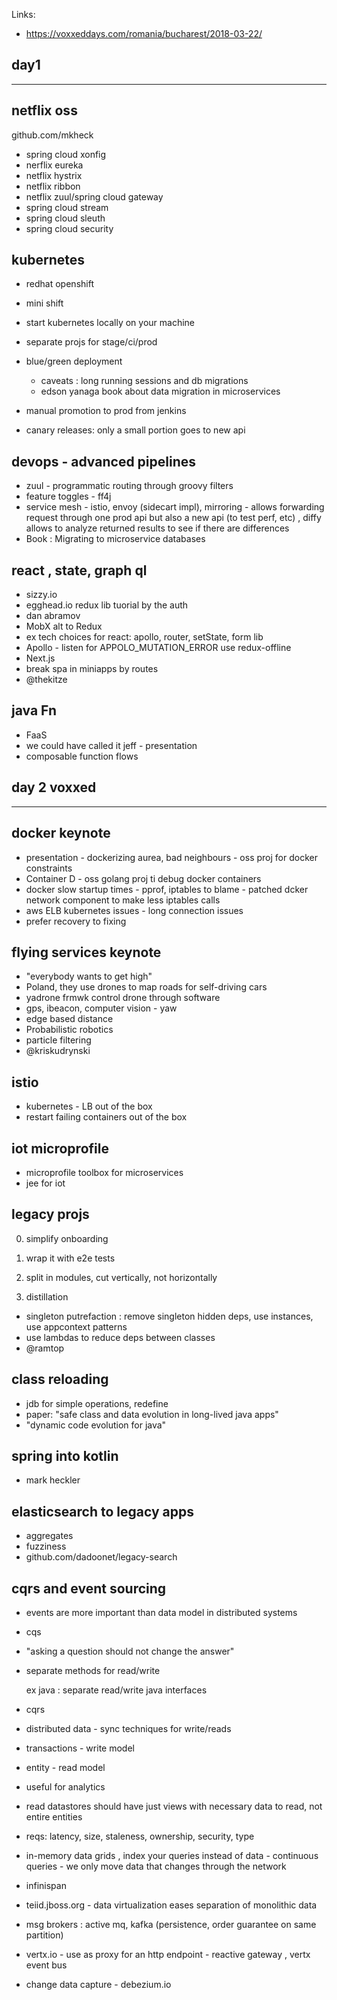 Links:

* https://voxxeddays.com/romania/bucharest/2018-03-22/

day1 
-----
-----

netflix oss
--------------

github.com/mkheck

* spring cloud xonfig
* nerflix eureka
* netflix hystrix
* netflix ribbon
* netflix zuul/spring cloud gateway
* spring cloud stream
* spring cloud sleuth
* spring cloud security

kubernetes
--------------

* redhat openshift
* mini shift
* start kubernetes locally on your machine
* separate projs for stage/ci/prod
* blue/green deployment

   * caveats : long running sessions and db migrations
   * edson yanaga book about data migration in microservices
* manual promotion to prod from jenkins
* canary releases: only a small portion goes to new api

devops - advanced pipelines
---------------------------

* zuul - programmatic routing through groovy filters
* feature toggles - ff4j
* service mesh - istio, envoy (sidecart impl), mirroring - allows forwarding request through one prod api but also a new api
(to test perf, etc) , diffy allows to analyze returned results to see if there are differences
* Book : Migrating to microservice databases

react , state, graph ql
--------

* sizzy.io
* egghead.io redux lib tuorial by the auth
* dan abramov
* MobX alt to Redux
* ex tech choices for react: apollo, router, setState, form lib
* Apollo - listen for APPOLO_MUTATION_ERROR use redux-offline
* Next.js 
* break spa in miniapps by routes
* @thekitze

java Fn 
-------

* FaaS 
* we could have called it jeff - presentation
* composable function flows

day 2 voxxed
------------------
------------------

docker keynote
-------

* presentation - dockerizing aurea, bad neighbours - oss proj for docker constraints
* Container D - oss golang proj ti debug docker containers
* docker slow startup times - pprof, iptables to blame - patched dcker network component to make less iptables calls
* aws ELB kubernetes issues - long connection issues
* prefer recovery to fixing

flying services keynote
-----------------------------

* "everybody wants to get high"
* Poland, they use drones to map roads for self-driving cars
* yadrone frmwk control drone through software
* gps, ibeacon, computer vision - yaw
* edge based distance
* Probabilistic robotics
* particle filtering
* @kriskudrynski

istio
--------

* kubernetes - LB out of the box
* restart failing containers out of the box

iot microprofile
--------------------

* microprofile toolbox for microservices
* jee for iot

legacy projs
---------------

0) simplify onboarding

1) wrap it with e2e tests

2) split in modules, cut vertically, not horizontally

3) distillation

* singleton putrefaction : remove singleton hidden deps, use instances, use appcontext patterns
* use lambdas to reduce deps between classes
* @ramtop

class reloading
--------------------

* jdb for simple operations, redefine
* paper: "safe class and data evolution in long-lived java apps"
* "dynamic code evolution for java" 

spring into kotlin
--------------

* mark heckler

elasticsearch to legacy apps
--------------------

* aggregates
* fuzziness
* github.com/dadoonet/legacy-search

cqrs and event sourcing
-----------

* events are more important than data model in distributed systems
* cqs
* "asking a question should not change the answer"
* separate methods for read/write

	ex java : separate read/write java interfaces
* cqrs
* distributed data - sync techniques for write/reads
* transactions - write model
* entity - read model
* useful for analytics
* read datastores should have just views with necessary data to read, not entire entities
* reqs: latency, size, staleness, ownership, security, type
* in-memory data grids , index your queries instead of data - continuous queries - we only move data that changes through the network
* infinispan
* teiid.jboss.org - data virtualization eases separation of monolithic data
* msg brokers : active mq, kafka (persistence, order guarantee on same partition)
* vertx.io - use as proxy for an http endpoint - reactive gateway , vertx event bus
* change data capture - debezium.io


